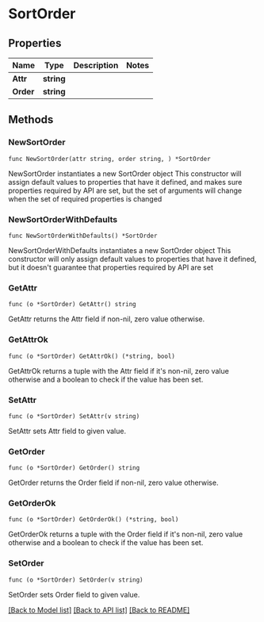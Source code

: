 # SortOrder

## Properties

Name | Type | Description | Notes
------------ | ------------- | ------------- | -------------
**Attr** | **string** |  | 
**Order** | **string** |  | 

## Methods

### NewSortOrder

`func NewSortOrder(attr string, order string, ) *SortOrder`

NewSortOrder instantiates a new SortOrder object
This constructor will assign default values to properties that have it defined,
and makes sure properties required by API are set, but the set of arguments
will change when the set of required properties is changed

### NewSortOrderWithDefaults

`func NewSortOrderWithDefaults() *SortOrder`

NewSortOrderWithDefaults instantiates a new SortOrder object
This constructor will only assign default values to properties that have it defined,
but it doesn't guarantee that properties required by API are set

### GetAttr

`func (o *SortOrder) GetAttr() string`

GetAttr returns the Attr field if non-nil, zero value otherwise.

### GetAttrOk

`func (o *SortOrder) GetAttrOk() (*string, bool)`

GetAttrOk returns a tuple with the Attr field if it's non-nil, zero value otherwise
and a boolean to check if the value has been set.

### SetAttr

`func (o *SortOrder) SetAttr(v string)`

SetAttr sets Attr field to given value.


### GetOrder

`func (o *SortOrder) GetOrder() string`

GetOrder returns the Order field if non-nil, zero value otherwise.

### GetOrderOk

`func (o *SortOrder) GetOrderOk() (*string, bool)`

GetOrderOk returns a tuple with the Order field if it's non-nil, zero value otherwise
and a boolean to check if the value has been set.

### SetOrder

`func (o *SortOrder) SetOrder(v string)`

SetOrder sets Order field to given value.



[[Back to Model list]](../README.md#documentation-for-models) [[Back to API list]](../README.md#documentation-for-api-endpoints) [[Back to README]](../README.md)


